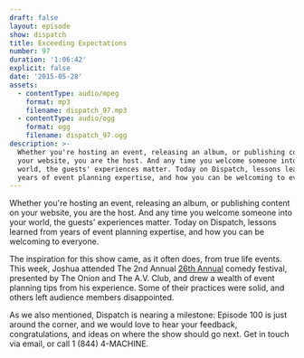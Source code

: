 ```yaml
---
draft: false
layout: episode
show: dispatch
title: Exceeding Expectations
number: 97
duration: '1:06:42'
explicit: false
date: '2015-05-28'
assets:
  - contentType: audio/mpeg
    format: mp3
    filename: dispatch_97.mp3
  - contentType: audio/ogg
    format: ogg
    filename: dispatch_97.ogg
description: >-
  Whether you're hosting an event, releasing an album, or publishing content on
  your website, you are the host. And any time you welcome someone into your
  world, the guests' experiences matter. Today on Dispatch, lessons learned from
  years of event planning expertise, and how you can be welcoming to everyone.
---
```

Whether you're hosting an event, releasing an album, or publishing content on your website, you are the host. And any time you welcome someone into your world, the guests' experiences matter. Today on Dispatch, lessons learned from years of event planning expertise, and how you can be welcoming to everyone.

The inspiration for this show came, as it often does, from true life events. This week, Joshua attended The 2nd Annual [26th Annual](http://www.26comedy.com) comedy festival, presented by The Onion and The A.V. Club, and drew a wealth of event planning tips from his experience. Some of their practices were solid, and others left audience members disappointed.

As we also mentioned, Dispatch is nearing a milestone: Episode 100 is just around the corner, and we would love to hear your feedback, congratulations, and ideas on where the show should go next. Get in touch via email, or call 1 (844) 4-MACHINE.